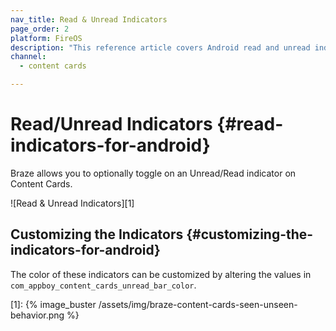 ```yaml
---
nav_title: Read & Unread Indicators
page_order: 2
platform: FireOS
description: "This reference article covers Android read and unread indicators and how to implement them in your Content Cards."
channel:
  - content cards

---
```


# Read/Unread Indicators {#read-indicators-for-android}

Braze allows you to optionally toggle on an Unread/Read indicator on Content Cards.

![Read & Unread Indicators][1]

## Customizing the Indicators {#customizing-the-indicators-for-android}
The color of these indicators can be customized by altering the values in `com_appboy_content_cards_unread_bar_color`.

[1]: {% image_buster /assets/img/braze-content-cards-seen-unseen-behavior.png %}
